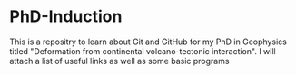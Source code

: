# PhD-Induction
This is a repositry to learn about Git and GitHub for my PhD in Geophysics titled "Deformation from continental volcano-tectonic interaction". I will attach a list of useful links as well as some basic programs
